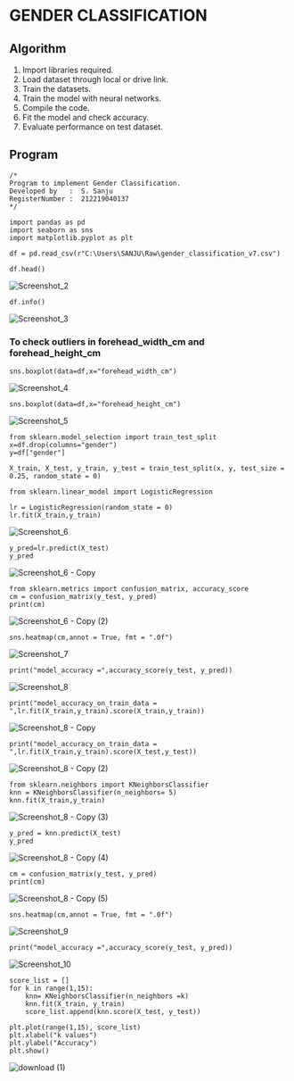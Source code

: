# GENDER CLASSIFICATION

## Algorithm
1. Import libraries required.
2. Load dataset through local or drive link.
3. Train the datasets.
4. Train the model with neural networks.
5. Compile the code.
6. Fit the model and check accuracy.
7. Evaluate performance on test dataset.

## Program
```
/*
Program to implement Gender Classification.
Developed by   :  S. Sanju
RegisterNumber :  212219040137
*/
```

```
import pandas as pd
import seaborn as sns
import matplotlib.pyplot as plt

df = pd.read_csv(r"C:\Users\SANJU\Raw\gender_classification_v7.csv")

df.head()

```
![Screenshot_2](https://user-images.githubusercontent.com/94214195/174537006-c12a2fdc-db85-4aba-b57a-551ffa2ba4b1.png)
```
df.info()
```
![Screenshot_3](https://user-images.githubusercontent.com/94214195/174538564-89b714fc-1adb-4e91-b0ba-e8b44825b263.png)

### To check outliers in forehead_width_cm and forehead_height_cm
```
sns.boxplot(data=df,x="forehead_width_cm")
```
![Screenshot_4](https://user-images.githubusercontent.com/94214195/174538599-f23cbe0f-a839-4745-8a7d-a01ce898c287.png)

```
sns.boxplot(data=df,x="forehead_height_cm")
```
![Screenshot_5](https://user-images.githubusercontent.com/94214195/174538654-269bafb2-9004-4394-a601-0bf57a2e71d6.png)

```
from sklearn.model_selection import train_test_split
x=df.drop(columns="gender")
y=df["gender"]

X_train, X_test, y_train, y_test = train_test_split(x, y, test_size = 0.25, random_state = 0)

from sklearn.linear_model import LogisticRegression

lr = LogisticRegression(random_state = 0)
lr.fit(X_train,y_train)
```
![Screenshot_6](https://user-images.githubusercontent.com/94214195/174538733-2195e439-b7f6-4f45-bb4d-7fb3c3117620.png)

```
y_pred=lr.predict(X_test)
y_pred

```
![Screenshot_6 - Copy](https://user-images.githubusercontent.com/94214195/174539137-b101242f-9836-4685-bde3-b4456141d875.png)

```
from sklearn.metrics import confusion_matrix, accuracy_score
cm = confusion_matrix(y_test, y_pred)
print(cm)
```
![Screenshot_6 - Copy (2)](https://user-images.githubusercontent.com/94214195/174539194-dc1d51f1-0c40-4f87-a615-afcdff7bb80d.png)

```
sns.heatmap(cm,annot = True, fmt = ".0f")
```
![Screenshot_7](https://user-images.githubusercontent.com/94214195/174539235-733ff2ea-a01c-4283-bcad-7fca06141a1d.png)

```
print("model_accuracy =",accuracy_score(y_test, y_pred))
```
![Screenshot_8](https://user-images.githubusercontent.com/94214195/174539534-5fba982d-f1b4-42a2-816c-0d34dad82277.png)

```
print("model_accuracy_on_train_data = ",lr.fit(X_train,y_train).score(X_train,y_train))
```
![Screenshot_8 - Copy](https://user-images.githubusercontent.com/94214195/174539558-46762783-ce17-4e5d-912f-6be7b9c62853.png)


```
print("model_accuracy_on_train_data = ",lr.fit(X_train,y_train).score(X_test,y_test))
```
![Screenshot_8 - Copy (2)](https://user-images.githubusercontent.com/94214195/174539572-a5e520e8-a9cb-4773-bd9d-1df05c52da05.png)


```
from sklearn.neighbors import KNeighborsClassifier
knn = KNeighborsClassifier(n_neighbors= 5)
knn.fit(X_train,y_train)
```
![Screenshot_8 - Copy (3)](https://user-images.githubusercontent.com/94214195/174539618-5e560097-ba91-4d6e-8aaf-93905312bae0.png)


```
y_pred = knn.predict(X_test)
y_pred
```
![Screenshot_8 - Copy (4)](https://user-images.githubusercontent.com/94214195/174539663-74b2b934-02f0-40a0-ab24-c35f309e110b.png)


```
cm = confusion_matrix(y_test, y_pred)
print(cm)
```
![Screenshot_8 - Copy (5)](https://user-images.githubusercontent.com/94214195/174539685-1a46f286-b1e6-45ae-8e5d-0dd6196d861b.png)

```
sns.heatmap(cm,annot = True, fmt = ".0f")
```
![Screenshot_9](https://user-images.githubusercontent.com/94214195/174539763-218b873c-82fe-4b2f-8113-7b8177a9f793.png)

```
print("model_accuracy =",accuracy_score(y_test, y_pred))
```
![Screenshot_10](https://user-images.githubusercontent.com/94214195/174539825-779fbdeb-2e35-4a34-a128-9e309daa280b.png)

```
score_list = []
for k in range(1,15):
    knn= KNeighborsClassifier(n_neighbors =k)
    knn.fit(X_train, y_train)
    score_list.append(knn.score(X_test, y_test))

plt.plot(range(1,15), score_list)
plt.xlabel("k values")
plt.ylabel("Accuracy")
plt.show()
```
![download (1)](https://user-images.githubusercontent.com/94214195/174539868-16565b79-a4e0-425f-ade2-860121e6c1de.png)

